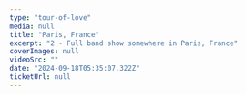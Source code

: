 ```yaml
---
type: "tour-of-love"
media: null
title: "Paris, France"
excerpt: "2 - Full band show somewhere in Paris, France"
coverImages: null
videoSrc: ""
date: "2024-09-18T05:35:07.322Z"
ticketUrl: null
---
```

